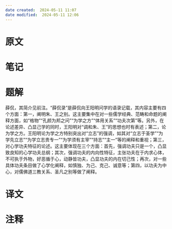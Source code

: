 ```yaml
---
date created:  2024-05-11 11:07
date modified:  2024-05-11 12:06
---
```

# 原文

# 笔记

# 题解
薛侃，其简介见前注。“薛侃录”是薛侃向王阳明问学的语录记载，其内容主要有四个方面：第一，阐明朱、王之别。这主要集中在对一些儒学经典、范畴和命题的阐释方面，如“格物”“孔颜为邦之问”“为学之方”“体用关系”“功夫次第”等。另外，在论述差异、凸显己学的同时，王阳明对“调和朱、王”的思想也时有表述；第二，论为学之方。王阳明论为学之方特别突出对“立志”的强调，如其对“立志于圣学”“为学先立志”“为学立志贵专一”“为学须有主宰”“持志”“主一”等的阐释和重视；第三，对心学功夫特征的论述。这主要体现在三个方面：首先，强调功夫只是一个，凸显致良知的心学功夫总纲；其次，强调功夫的内向性特征，主张功夫在于内求心体，不可执于外物，好恶循于心，动静皆功夫，凸显功夫的内在切己性；再次，对一些具体功夫条目做了心学化阐释，如慎独、为己、克己、诚意等；第四，以功夫为中心，对儒佛道三教关系、圣凡之别等做了阐释。
# 译文

# 注释